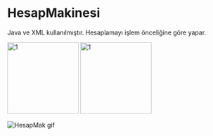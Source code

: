 # HesapMakinesi
Java ve XML kullanılmıştır. Hesaplamayı işlem önceliğine göre yapar.


<img width="162" alt="1" src="https://user-images.githubusercontent.com/116540963/226404085-84a8cfa3-c247-4c86-8b33-49cf9379368d.png">   <img width="162" alt="1" src="https://user-images.githubusercontent.com/116540963/226404120-5462c85a-6892-4d68-a3d3-7e259d6e7f3e.png">


![HesapMak gif](https://user-images.githubusercontent.com/116540963/226563051-232b9e9b-0366-4f23-838f-4955c42f2f6c.gif)
